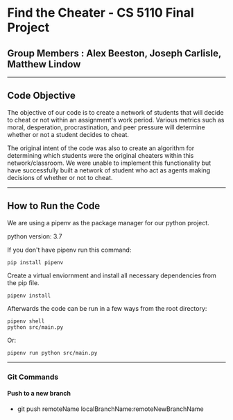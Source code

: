 # Find the Cheater - CS 5110 Final Project

## Group Members : Alex Beeston, Joseph Carlisle, Matthew Lindow

---

## Code Objective

The objective of our code is to create a network of students that will decide to cheat or not within an assignment's work period. Various metrics such as moral, desperation, procrastination, and peer pressure will determine whether or not a student decides to cheat.

The original intent of the code was also to create an algorithm for determining which students were the original cheaters within this network/classroom. We were unable to implement this functionality but have successfully built a network of student who act as agents making decisions of whether or not to cheat.

---

## How to Run the Code

We are using a pipenv as the package manager for our python project.

python version: 3.7

If you don't have pipenv run this command:

    pip install pipenv

Create a virtual enviornment and install all necessary dependencies from the pip file.

    pipenv install

Afterwards the code can be run in a few ways from the root directory:

    pipenv shell
    python src/main.py 

Or:

    pipenv run python src/main.py
---

### Git Commands

#### Push to a new branch

- git push remoteName localBranchName:remoteNewBranchName
